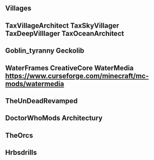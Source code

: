 Villages 
------------
TaxVillageArchitect
TaxSkyVillager
TaxDeepVilllager
TaxOceanArchitect
------------
Goblin_tyranny
Geckolib
------------
WaterFrames
CreativeCore
WaterMedia  https://www.curseforge.com/minecraft/mc-mods/watermedia
------------
TheUnDeadRevamped
------------
DoctorWhoMods
Architectury
------------
TheOrcs
------------
Hrbsdrills
------------
